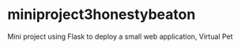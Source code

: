# miniproject3honestybeaton
Mini project using Flask to deploy a small web application, Virtual Pet
